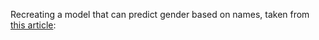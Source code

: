 Recreating a model that can predict gender based on names, taken from [this article](https://www.analyticsvidhya.com/blog/2023/03/name-based-gender-identification-using-nlp-and-python/): 
